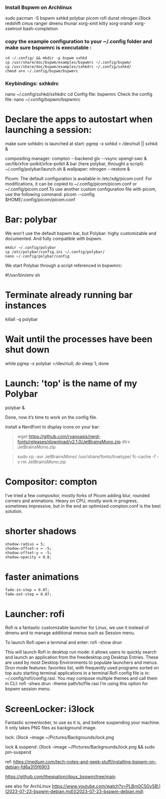 
### Install Bspwm on Archlinux
sudo pacman -S bspwm sxhkd polybar picom rofi dunst nitrogen i3lock redshift cmus ranger dmenu thunar xorg-xinit kitty xorg-xrandr xorg-xsetroot bash-completion

### copy the example configuration to your ~/.config folder and make sure bspwmrc is executable :
```
cd ~/.config/ && mkdir -p bspwm sxhkd
cp /usr/share/doc/bspwm/examples/bspwmrc ~/.config/bspwm/
cp /usr/share/doc/bspwm/examples/sxhkdrc ~/.config/sxhkd/
chmod u+x ~/.config/bspwm/bspwmrc
```

### Keybindings: sxhkdrc

nano ~/.config/sxhkd/sxhkdrc
cd
Config file: bspwmrc
Check the config file:
nano ~/.config/bspwm/bspwmrc

# Declare the apps to autostart when launching a session:
make sure sxhkdrc is launched at start:     pgrep -x sxhkd > /dev/null || sxhkd &

compositing manager:                        compton --backend glx --vsync opengl-swc &
                                            usr/lib/xfce-polkit/xfce-polkit &
bar (here polybar, throught a script):      ~/.config/polybar/launch.sh &
wallpaper:                                  nitrogen --restore &

Picom:
The default configuration is available in /etc/xdg/picom.conf. For modifications, it can be copied to ~/.config/picom/picom.conf or ~/.config/picom.conf.To use another custom configuration file with picom, use the following command:                                    picom --config $HOME/.config/picom/picom.conf

# Bar: polybar
We won’t use the default bspwm bar, but Polybar: highy customizable and documented. And fully compatible with bspwm.
```
mkdir ~/.config/polybar
cp /etc/polybar/config.ini ~/.config/polybar/
nano ~/.config/polybar/config
```
We start Polybar through a script referenced in bspwmrc:

#!/usr/bin/env sh

# Terminate already running bar instances
killall -q polybar

# Wait until the processes have been shut down
while pgrep -x polybar >/dev/null; do sleep 1; done

# Launch: 'top' is the name of my Polybar
polybar &

Done, now it’s time to work on the config file.

Install a NerdFont to display icons on your bar:

> wget https://github.com/ryanoasis/nerd-fonts/releases/download/v2.1.0/JetBrainsMono.zip
> dtrx JetBrainsMono.zip

> sudo cp -avr JetBrainsMono/ /usr/share/fonts/truetype/
> fc-cache -f -v
> rm JetBrainsMono.zip

# Compositor: compton
I’ve tried a few compositor, mostly forks of Picom adding blur, rounded corners and animations. Heavy on CPU, mostly work in progress, sometimes impressive, but in the end an optimized compton.conf is the best solution.

# shorter shadows
```
shadow-radius = 5;
shadow-offset-x = -5;
shadow-offset-y = -5;
shadow-opacity = 0.8;
```
# faster animations
```
fade-in-step = 0.07;
fade-out-step = 0.07;
```

# Launcher: rofi
Rofi is a fantastic customizable launcher for Linux, we use it instead of dmenu and to manage additional menus such as Session menu.

To launch Rofi open a terminal and enter: rofi -show drun

This will launch Rofi in desktop run mode: it allows users to quickly search and launch an application from the freedesktop.org Desktop Entries. These are used by most Desktop Environments to populate launchers and menus. Drun mode features: favorites list, with frequently used programs sorted on top auto starting terminal applications in a terminal Rofi config file is in: ~/.config/rofi/config.rasi. You may compose multiple themes and call them in CLI: rofi -shwo drun -theme path/to/file.rasi I’m using this option for bspwm session menu.

# ScreenLocker: i3lock
Fantastic screenlocker, to use as it is, and before suspending your machine. It only takes PNG files as background image.

lock: i3lock –image ~/Pictures/Backgrounds/lock.png

lock & suspend: i3lock –image ~/Pictures/Backgrounds/lock.png && sudo pm-suspend

ref: https://medium.com/tech-notes-and-geek-stuff/installing-bspwm-on-debian-fd6a315f6903

https://github.com/thespation/dpux_bspwm/tree/main

 see also for ArchLinux https://www.youtube.com/watch?v=PLBm0C5Gv58\](2023-07-23-bspwm-debian.md)](2023-07-23-bspwm-debian.md)


